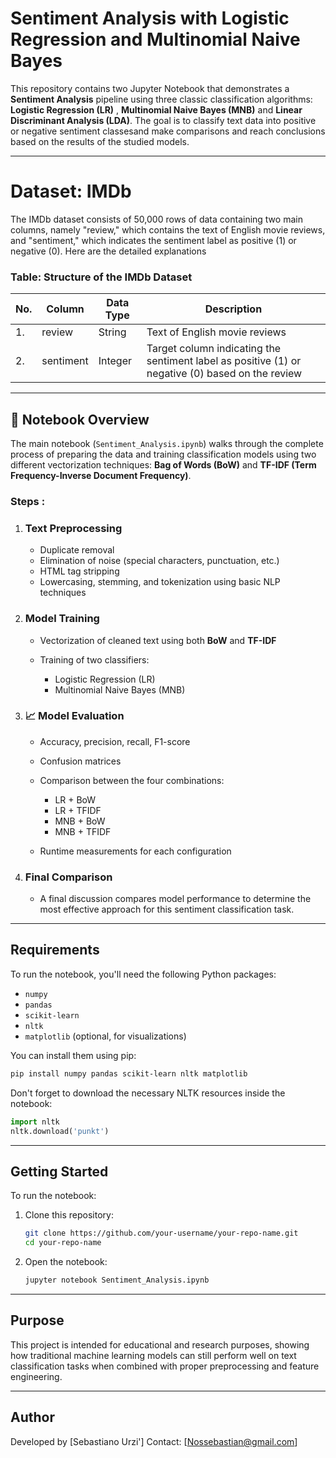 # Sentiment Analysis with Logistic Regression and Multinomial Naive Bayes

This repository contains two Jupyter Notebook that demonstrates a **Sentiment Analysis** pipeline using three classic classification algorithms: **Logistic Regression (LR)** , **Multinomial Naive Bayes (MNB)** and **Linear Discriminant Analysis (LDA)**. The goal is to classify text data into positive or negative sentiment classesand make comparisons and reach conclusions based on the results of the studied models.

---

 # Dataset: IMDb
The IMDb dataset consists of 50,000 rows of data containing two main columns, namely "review," which contains the text of English movie reviews, and "sentiment," which indicates the sentiment label as positive (1) or negative (0). Here are the detailed explanations

### Table: Structure of the IMDb Dataset

| No. | Column    | Data Type     | Description                                                             |
|-----|-----------|---------------|-------------------------------------------------------------------------|
| 1.  | review    | String        | Text of English movie reviews                                           |
| 2.  | sentiment | Integer       | Target column indicating the sentiment label as positive (1) or negative (0) based on the review |

---

## 📝 Notebook Overview

The main notebook (`Sentiment_Analysis.ipynb`) walks through the complete process of preparing the data and training classification models using two different vectorization techniques: **Bag of Words (BoW)** and **TF-IDF (Term Frequency-Inverse Document Frequency)**.

###  Steps :

1. ### **Text Preprocessing**

   * Duplicate removal
   * Elimination of noise (special characters, punctuation, etc.)
   * HTML tag stripping
   * Lowercasing, stemming, and tokenization using basic NLP techniques

2. ### **Model Training**

   * Vectorization of cleaned text using both **BoW** and **TF-IDF**
   * Training of two classifiers:

     * Logistic Regression (LR)
     * Multinomial Naive Bayes (MNB)

3. ### 📈 **Model Evaluation**

   * Accuracy, precision, recall, F1-score
   * Confusion matrices
   * Comparison between the four combinations:

     * LR + BoW
     * LR + TFIDF
     * MNB + BoW
     * MNB + TFIDF
   * Runtime measurements for each configuration

4. ### **Final Comparison**

   * A final discussion compares model performance to determine the most effective approach for this sentiment classification task.

---

## Requirements

To run the notebook, you'll need the following Python packages:

* `numpy`
* `pandas`
* `scikit-learn`
* `nltk`
* `matplotlib` (optional, for visualizations)

You can install them using pip:

```bash
pip install numpy pandas scikit-learn nltk matplotlib
```

Don't forget to download the necessary NLTK resources inside the notebook:

```python
import nltk
nltk.download('punkt')
```

---

## Getting Started

To run the notebook:

1. Clone this repository:

   ```bash
   git clone https://github.com/your-username/your-repo-name.git
   cd your-repo-name
   ```

2. Open the notebook:

   ```bash
   jupyter notebook Sentiment_Analysis.ipynb
   ```

---


## Purpose

This project is intended for educational and research purposes, showing how traditional machine learning models can still perform well on text classification tasks when combined with proper preprocessing and feature engineering.

---

## Author

Developed by \[Sebastiano Urzi']
Contact: \[[Nossebastian@gmail.com](mailto:Nossebastian@gmail.com)] 


